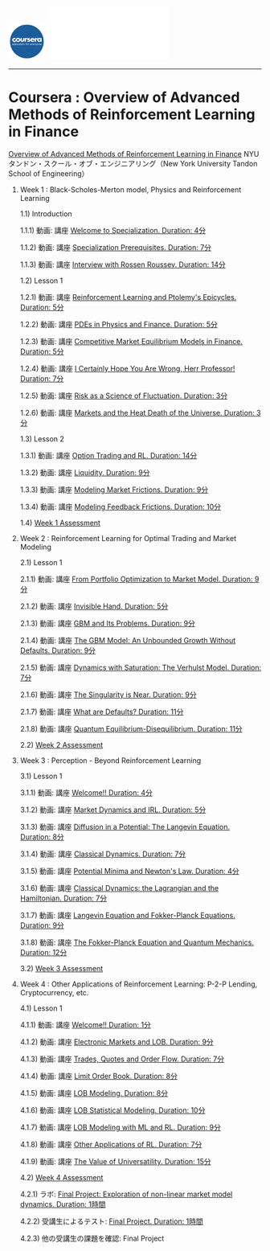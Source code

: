 <img src='figure/coursera.jpg' width='74'> <img src='figure/nyu.png' width='240'>

---

# Coursera : Overview of Advanced Methods of Reinforcement Learning in Finance

[Overview of Advanced Methods of Reinforcement Learning in Finance](https://www.coursera.org/learn/advanced-methods-reinforcement-learning-finance?) NYU タンドン・スクール・オブ・エンジニアリング（New York University Tandon School of Engineering）

1) Week 1 : Black-Scholes-Merton model, Physics and Reinforcement Learning
    
    1.1) Introduction
        
      1.1.1) 動画: 講座 [Welcome to Specialization. Duration: 4分](https://www.youtube.com/watch?v=ilaAeHaVJmE)
      
      1.1.2) 動画: 講座 [Specialization Prerequisites. Duration: 7分](https://www.youtube.com/watch?v=XYKCisBKGJk)
      
      1.1.3) 動画: 講座 [Interview with Rossen Roussev. Duration: 14分](https://www.youtube.com/watch?v=wY1nf9iZWBE)
      
    1.2) Lesson 1
      
      1.2.1) 動画: 講座 [Reinforcement Learning and Ptolemy's Epicycles. Duration: 5分](https://www.youtube.com/watch?v=JTh3AXyAeEI)
      
      1.2.2) 動画: 講座 [PDEs in Physics and Finance. Duration: 5分](https://www.youtube.com/watch?v=O524EYtfGyU)
      
      1.2.3) 動画: 講座 [Competitive Market Equilibrium Models in Finance. Duration: 5分](https://www.youtube.com/watch?v=QV14GK2XWrc)
      
      1.2.4) 動画: 講座 [I Certainly Hope You Are Wrong, Herr Professor! Duration: 7分](https://www.youtube.com/watch?v=4Vdm6YontzU)
      
      1.2.5) 動画: 講座 [Risk as a Science of Fluctuation. Duration: 3分](https://www.youtube.com/watch?v=XRvD0Sbtdos)
      
      1.2.6) 動画: 講座 [Markets and the Heat Death of the Universe. Duration: 3分](https://www.youtube.com/watch?v=5XLwwvHPH2I)

    1.3) Lesson 2
      
      1.3.1) 動画: 講座 [Option Trading and RL. Duration: 14分](https://www.youtube.com/watch?v=BG6ZQImOeLM)
      
      1.3.2) 動画: 講座 [Liquidity. Duration: 9分](https://www.youtube.com/watch?v=weFB2MIczPM)
      
      1.3.3) 動画: 講座 [Modeling Market Frictions. Duration: 9分](https://www.youtube.com/watch?v=B0DyMgcehxE)
      
      1.3.4) 動画: 講座 [Modeling Feedback Frictions. Duration: 10分](https://www.youtube.com/watch?v=VNYNJna4f6A)
      
    1.4) [Week 1 Assessment](https://rpubs.com/englianhu/Advanced-Reinforcement-Finance-Assessment1)
    
2) Week 2 : Reinforcement Learning for Optimal Trading and Market Modeling
    
    2.1) Lesson 1
        
      2.1.1) 動画: 講座 [From Portfolio Optimization to Market Model. Duration: 9分](https://www.youtube.com/watch?v=6HXwPhcseGw)
      
      2.1.2) 動画: 講座 [Invisible Hand. Duration: 5分](https://www.youtube.com/watch?v=yp0MlIcTwv0)
      
      2.1.3) 動画: 講座 [GBM and Its Problems. Duration: 9分](https://www.youtube.com/watch?v=vS1pzNys_9E)
      
      2.1.4) 動画: 講座 [The GBM Model: An Unbounded Growth Without Defaults. Duration: 9分](https://www.youtube.com/watch?v=OswUNPMyeNI)
      
      2.1.5) 動画: 講座 [Dynamics with Saturation: The Verhulst Model. Duration: 7分](https://www.youtube.com/watch?v=rOAsY9_vYqw)
      
      2.1.6) 動画: 講座 [The Singularity is Near. Duration: 9分](https://www.youtube.com/watch?v=Hf8I7aFD3CQ)
      
      2.1.7) 動画: 講座 [What are Defaults? Duration: 11分](https://www.youtube.com/watch?v=BuWmsjYobv8)
      
      2.1.8) 動画: 講座 [Quantum Equilibrium-Disequilibrium. Duration: 11分](https://www.youtube.com/watch?v=-3A6MYT0u2c)
      
    2.2) [Week 2 Assessment](https://rpubs.com/englianhu/764370)
    
3) Week 3 : Perception - Beyond Reinforcement Learning
    
    3.1) Lesson 1
        
      3.1.1) 動画: 講座 [Welcome!! Duration: 4分](https://www.youtube.com/watch?v=IFdO8k8sUEs)
      
      3.1.2) 動画: 講座 [Market Dynamics and IRL. Duration: 5分](https://www.youtube.com/watch?v=1HxAerVuqUQ)
      
      3.1.3) 動画: 講座 [Diffusion in a Potential: The Langevin Equation. Duration: 8分](https://www.youtube.com/watch?v=6rddqGBmHg4)
      
      3.1.4) 動画: 講座 [Classical Dynamics. Duration: 7分](https://www.youtube.com/watch?v=Qu8t99GM3XA)
      
      3.1.5) 動画: 講座 [Potential Minima and Newton's Law. Duration: 4分](https://www.youtube.com/watch?v=phpQI9JnIxU)
      
      3.1.6) 動画: 講座 [Classical Dynamics: the Lagrangian and the Hamiltonian. Duration: 7分](https://www.youtube.com/watch?v=3kuHVbEvOd0)
      
      3.1.7) 動画: 講座 [Langevin Equation and Fokker-Planck Equations. Duration: 9分](https://www.youtube.com/watch?v=e00VCAruIXk)
      
      3.1.8) 動画: 講座 [The Fokker-Planck Equation and Quantum Mechanics. Duration: 12分](https://www.youtube.com/watch?v=eYd1F2zQTs4)
      
    3.2) [Week 3 Assessment]()
    
4) Week 4 : Other Applications of Reinforcement Learning: P-2-P Lending, Cryptocurrency, etc.
    
    4.1) Lesson 1
        
      4.1.1) 動画: 講座 [Welcome!! Duration: 1分](https://www.youtube.com/watch?v=zbp08yMmRk4)
      
      4.1.2) 動画: 講座 [Electronic Markets and LOB. Duration: 9分](https://www.youtube.com/watch?v=2WxcrvOUTBE)
      
      4.1.3) 動画: 講座 [Trades, Quotes and Order Flow. Duration: 7分](https://www.youtube.com/watch?v=iW3V4vOhUqI)
      
      4.1.4) 動画: 講座 [Limit Order Book. Duration: 8分](https://www.youtube.com/watch?v=0eppGDNpMss)
      
      4.1.5) 動画: 講座 [LOB Modeling. Duration: 8分](https://www.youtube.com/watch?v=RrHdUMRxe1Y)
      
      4.1.6) 動画: 講座 [LOB Statistical Modeling. Duration: 10分](https://www.youtube.com/watch?v=mmiwk9eSM4g)
      
      4.1.7) 動画: 講座 [LOB Modeling with ML and RL. Duration: 9分](https://www.youtube.com/watch?v=LgpMzCqGffE)
      
      4.1.8) 動画: 講座 [Other Applications of RL. Duration: 7分](https://www.youtube.com/watch?v=burUoeip2F4)
      
      4.1.9) 動画: 講座 [The Value of Universatility. Duration: 15分](https://www.youtube.com/watch?v=qw36ZxpVQ7s)
      
    4.2) [Week 4 Assessment]()

      4.2.1) ラボ: [Final Project: Exploration of non-linear market model dynamics. Duration: 1時間]()
      
      4.2.2) 受講生によるテスト: [Final Project. Duration: 1時間]()
      
      4.2.3) 他の受講生の課題を確認: Final Project
      